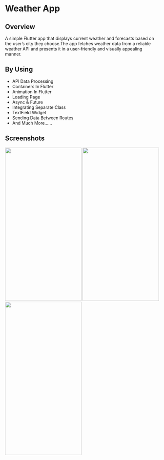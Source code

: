 
# Weather App



## Overview 
A simple Flutter app that displays current weather and forecasts based on the user’s city they choose.The app fetches weather data from a reliable weather API and presents it in a user-friendly and visually appealing manner.


## By Using

- API Data Processing
- Containers In Flutter
- Animation In Flutter
- Loading Page
- Async & Future
- Integrating Separate Class
- TextField Widget
- Sending Data Between Routes
- And Much More......

## Screenshots

<img src="https://github.com/UjasBhatt10/Weather_App/assets/114408820/45c2900a-a123-416d-b3b7-bbd538fc1c76" width=250 height=500/> 

<img src="https://github.com/UjasBhatt10/Weather_App/assets/114408820/5e97aabc-b6f8-486e-9483-f2dd5a113d8a" width=250 height=500/> 

<img src="https://github.com/UjasBhatt10/Weather_App/assets/114408820/61d18b9a-96e1-42b5-99d0-3cbfd86408dd" width=250 height=500/> 





